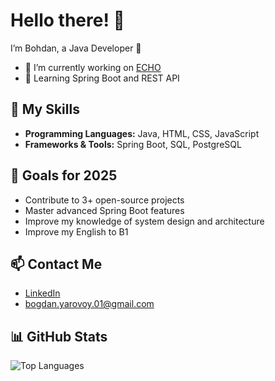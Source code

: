 # Hello there! 👋  
I’m Bohdan, a Java Developer 🚀  

- 🔭 I’m currently working on [ECHO](https://github.com/BohdanYarovyi/echo)  
- 🌱 Learning Spring Boot and REST API  

## 🔧 My Skills  
- **Programming Languages:** Java, HTML, CSS, JavaScript  
- **Frameworks & Tools:** Spring Boot, SQL, PostgreSQL  

## 🎯 Goals for 2025  
- Contribute to 3+ open-source projects  
- Master advanced Spring Boot features  
- Improve my knowledge of system design and architecture
- Improve my English to B1

## 📫 Contact Me  
- [LinkedIn](https://www.linkedin.com/in/%D0%B1%D0%BE%D0%B3%D0%B4%D0%B0%D0%BD-%D1%8F%D1%80%D0%BE%D0%B2%D0%B8%D0%B9-6a4445252/?locale=en_US)  
- [bogdan.yarovoy.01@gmail.com](mailto:bogdan.yarovoy.01@gmail.com)

## 📊 GitHub Stats  
![Top Languages](https://github-readme-stats.vercel.app/api/top-langs/?username=BohdanYarovyi&layout=compact&theme=radical)
